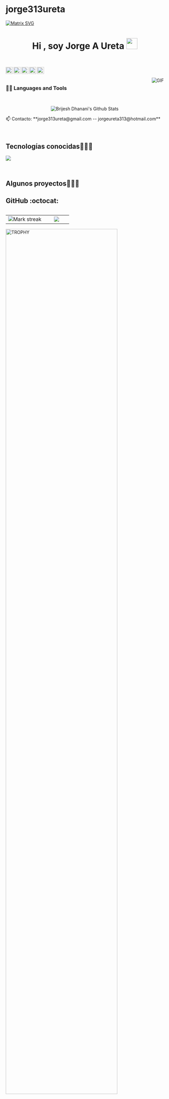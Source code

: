 # jorge313ureta
[![Matrix SVG](https://raw.githubusercontent.com/rodrigograca31/rodrigograca31/master/matrix.svg)](https://www.youtube.com/watch?v=SDkAGkd4NLc) 
<p>
</p>

<h1 align="center"><b>Hi , soy Jorge A Ureta </b><img src="https://media.giphy.com/media/hvRJCLFzcasrR4ia7z/giphy.gif" width="35"></h1>
<!--  -->
<p align="center">

<br>

<p align="left">
<a href="https://twitter.com/dhanani_brijesh">
  <img align="left" alt="Brijesh Dhanani | Twitter" width="22px" src="https://cdn.jsdelivr.net/npm/simple-icons@v3/icons/twitter.svg" />
</a>
<a href="https://www.linkedin.com/in/brijesh-dhanani-8a2061141">
  <img align="left" alt="Brijesh Dhanani" width="22px" src="https://cdn.jsdelivr.net/npm/simple-icons@v3/icons/linkedin.svg" />
</a>
<a href="https://www.facebook.com/people/Brijesh-Dhanani/100010798357963">
  <img align="left" alt="Brijesh Dhanani" width="22px" src="https://cdn.jsdelivr.net/npm/simple-icons@v3/icons/facebook.svg" />
</a>
<a href="https://www.instagram.com/singer_brijesh_dhanani">
  <img align="left" alt="Brijesh Dhanani" width="22px" src="https://cdn.jsdelivr.net/npm/simple-icons@v3/icons/instagram.svg" />
</a>
<a href="https://youtu.be/X_zgw9GojSc">
  <img align="left" alt="Brijesh Dhanani" width="22px" src="https://cdn.jsdelivr.net/npm/simple-icons@v3/icons/youtube.svg" />
</a>

<br />
<br />

  <img align="right" alt="GIF" src="https://media.giphy.com/media/836HiJc7pgzy8iNXCn/giphy.gif" />
  
### 👨‍💻 Languages and Tools

<br />

<p align='center'>
  <img align="center" src="https://github-readme-stats.vercel.app/api?username=brdhanani&show_icons=true&title_color=fff&icon_color=79ff97&text_color=efefef&bg_color=24292e" alt="Brijesh Dhanani's Github Stats">
</p>
<p align='center'>
  
</p>
📫 Contacto: **jorge313ureta@gmail.com -- jorgeureta313@hotmail.com**
<!--Intro end-->
  </p>
<br>
<h2 >Tecnologías conocidas👨🏻‍💻</h2>
<!--tech stack icons-->
<p align="left">
  <a href="https://skillicons.dev">
    <img src="https://skillicons.dev/icons?i=androidstudio,c,cs,cpp,java,php,dart,flutter,py,dotnet,css,html,js,nodejs,mysql,sqlite,firebase,gtk,git,github,docker,materialui,postman,eclipse,vscode,bash,linux,ai,ps&perline=12" />
  </a>
</p>
<br>
<!-------------------------->
<div id="proyectos">
<h2 >Algunos proyectos👨🏻‍💻</h2>
  
<h2>GitHub :octocat:</h2>
<!--- stats & Trophy (start) -->
<p align="center">
  <!--- stats (start) -->
<table align="left">
<tr border="none">
<td width="60%" align="center">

<!--  <img  align="center"  src="https://github-readme-stats.vercel.app/api?username=unsimpledev&theme=dark&show_icons=true&count_private=true" />
  <br></br> -->
  <img  title="🔥 Get streak stats for your profile at git.io/streak-stats" alt="Mark streak" src="https://github-readme-streak-stats.herokuapp.com/?user=unsimpledev&theme=dark&hide_border=false" /> 
</td>

<td width="40%" align="center">

  <img  align="center"  src="https://github-readme-stats.anuraghazra1.vercel.app/api/top-langs/?username=unsimpledev&theme=dark&hide_border=false&no-bg=true&no-frame=true&langs_count=10"/>

  </td>
</tr>
</table>
<!--- stats (end) -->

<!--- trophy (start) -->
<div align=left>
  <a href="https://github.com/ryo-ma/github-profile-trophy" title="Go to Source">
      <img align="center" width=84% src="https://github-profile-trophy.vercel.app/?username=unsimpledev&theme=radical&row=1&column=7&margin-h=15&margin-w=5&no-bg=true" alt="TROPHY" />
    </a>
</div>
<!--- trophy (start) -->


</p>        
<!--- stats (end) -->
